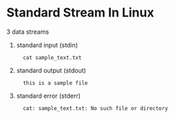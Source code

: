 # Standard Stream In Linux

3 data streams

1. standard input (stdin)
    ```
      cat sample_text.txt
    ```
2. standard output (stdout)
    ```
      this is a sample file
    ```
3. standard error (stderr)
    ```
      cat: sample_text.txt: No such file or directory
    ```
